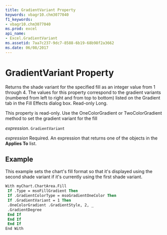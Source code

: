 ```yaml
---
title: GradientVariant Property
keywords: vbagr10.chm3077040
f1_keywords:
- vbagr10.chm3077040
ms.prod: excel
api_name:
- Excel.GradientVariant
ms.assetid: 7aa7c237-9dc7-8588-6b19-68b98f2a3662
ms.date: 06/08/2017
---
```



# GradientVariant Property

Returns the shade variant for the specified fill as an integer value from 1 through 4. The values for this property correspond to the gradient variants (numbered from left to right and from top to bottom) listed on the Gradient tab in the Fill Effects dialog box. Read-only Long.

This property is read-only. Use the OneColorGradient or TwoColorGradient method to set the gradient variant for the fill

 _expression_. `GradientVariant`

 _expression_ Required. An expression that returns one of the objects in the **Applies To** list.

## Example

This example sets the chart's fill format so that it's displayed using the second shade variant if it's currently using the first shade variant.


```vb
With myChart.ChartArea.Fill 
 If .Type = msoFillGradient Then 
 If .GradientColorType = msoGradientOneColor Then 
 If .GradientVariant = 1 Then 
 .OneColorGradient .GradientStyle, 2, _ 
 .GradientDegree 
 End If 
 End If 
 End If 
End With
```


